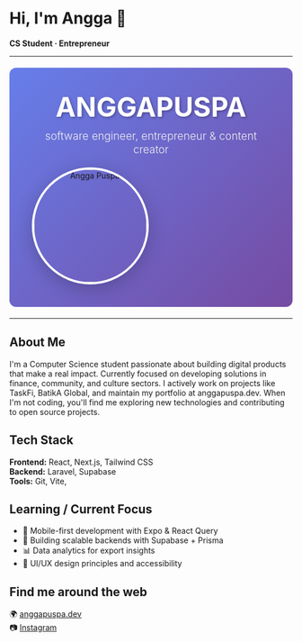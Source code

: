 # Hi, I'm Angga 👋

**CS Student · Entrepreneur**

---

<div align="center">
  <div style="background: linear-gradient(135deg, #667eea 0%, #764ba2 100%); padding: 40px; border-radius: 12px; margin: 20px 0;">
    <div style="display: flex; align-items: center; justify-content: space-between; flex-wrap: wrap; gap: 20px;">
      <div style="flex: 1; min-width: 300px;">
        <h1 style="color: white; font-size: 3rem; font-weight: bold; margin: 0; text-shadow: 2px 2px 4px rgba(0,0,0,0.3);">ANGGAPUSPA</h1>
        <p style="color: #f0f0f0; font-size: 1.2rem; margin: 10px 0 0 0; font-weight: 300;">software engineer, entrepreneur & content creator</p>
      </div>
      <div style="flex: 0 0 auto;">
        <img src="https://github.com/AnggaPuspa/foto-rental/raw/main/Hero%20Banner%20UI.jpg" alt="Angga Puspa" style="width: 200px; height: 200px; border-radius: 50%; border: 4px solid white; box-shadow: 0 8px 32px rgba(0,0,0,0.2); object-fit: cover;" />
      </div>
    </div>
  </div>
</div>

---

## About Me

I'm a Computer Science student passionate about building digital products that make a real impact. Currently focused on developing solutions in finance, community, and culture sectors. I actively work on projects like TaskFi, BatikA Global, and maintain my portfolio at anggapuspa.dev. When I'm not coding, you'll find me exploring new technologies and contributing to open source projects.

## Tech Stack

**Frontend:** React, Next.js, Tailwind CSS  
**Backend:** Laravel, Supabase  
**Tools:** Git, Vite, 

## Learning / Current Focus

- 📱 Mobile-first development with Expo & React Query
- 🚀 Building scalable backends with Supabase + Prisma
- 📊 Data analytics for export insights
- 🎨 UI/UX design principles and accessibility

## Find me around the web

🌍 [anggapuspa.dev](https://anggapuspa.dev)  
📷 [Instagram](https://instagram.com/anggapuspa5)  

